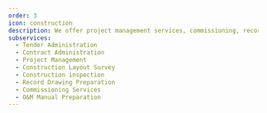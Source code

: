 ```yaml
---
order: 3
icon: construction
description: We offer project management services, commissioning, record drawing, and tender & contract administration. We also provide construction inspection & layout surveys.
subservices:
  - Tender Administration
  - Contract Administration
  - Project Management
  - Construction Layout Survey
  - Construction inspection
  - Record Drawing Preparation
  - Commissioning Services
  - O&M Manual Preparation
---
```

